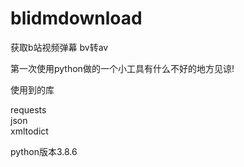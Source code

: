 # blidmdownload<br>
获取b站视频弹幕 bv转av<br>

第一次使用python做的一个小工具有什么不好的地方见谅!<br>

使用到的库<br>

requests<br>
json<br>
xmltodict<br>

python版本3.8.6<br>
